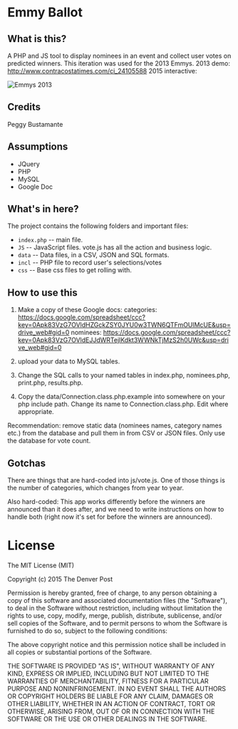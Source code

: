 Emmy Ballot 
========================

What is this?
-------------

A PHP and JS tool to display nominees in an event and collect user votes on predicted winners. This iteration was used for the 2013 Emmys.
2013 demo: http://www.contracostatimes.com/ci_24105588
2015 interactive: 

![Emmys 2013](screenshots/emmys13.png)

Credits
---------
Peggy Bustamante


Assumptions
-----------

* JQuery
* PHP
* MySQL
* Google Doc


What's in here?
---------------

The project contains the following folders and important files:

* ``index.php`` -- main file.
* ``JS`` -- JavaScript files. vote.js has all the action and business logic.
* ``data`` -- Data files, in a CSV, JSON and SQL formats.
* ``incl`` -- PHP file to record user's selections/votes
* ``css`` -- Base css files to get rolling with.

How to use this
----------------

1. Make a copy of these Google docs:
	categories: https://docs.google.com/spreadsheet/ccc?key=0Apk83VzG7OVldHZGckZSY0JYU0w3TWN6QTFmOUlMcUE&usp=drive_web#gid=0
	nominees: https://docs.google.com/spreadsheet/ccc?key=0Apk83VzG7OVldEJJdWRTejlKdkt3WWNkTjMzS2h0UWc&usp=drive_web#gid=0
	
2. upload your data to MySQL tables.
3. Change the SQL calls to your named tables in index.php, nominees.php, print.php, results.php.
4. Copy the data/Connection.class.php.example into somewhere on your php include path. Change its name to Connection.class.php. Edit where appropriate.

Recommendation: remove static data (nominees names, category names etc.) from the database and pull them in from CSV or JSON files. Only use the database for vote count.

## Gotchas

There are things that are hard-coded into js/vote.js. One of those things is the number of categories, which changes from year to year.

Also hard-coded: This app works differently before the winners are announced than it does after, and we need to write instructions on how to handle both (right now it's set for before the winners are announced).

# License

The MIT License (MIT)

Copyright (c) 2015 The Denver Post

Permission is hereby granted, free of charge, to any person obtaining a copy
of this software and associated documentation files (the "Software"), to deal
in the Software without restriction, including without limitation the rights
to use, copy, modify, merge, publish, distribute, sublicense, and/or sell
copies of the Software, and to permit persons to whom the Software is
furnished to do so, subject to the following conditions:

The above copyright notice and this permission notice shall be included in all
copies or substantial portions of the Software.

THE SOFTWARE IS PROVIDED "AS IS", WITHOUT WARRANTY OF ANY KIND, EXPRESS OR
IMPLIED, INCLUDING BUT NOT LIMITED TO THE WARRANTIES OF MERCHANTABILITY,
FITNESS FOR A PARTICULAR PURPOSE AND NONINFRINGEMENT. IN NO EVENT SHALL THE
AUTHORS OR COPYRIGHT HOLDERS BE LIABLE FOR ANY CLAIM, DAMAGES OR OTHER
LIABILITY, WHETHER IN AN ACTION OF CONTRACT, TORT OR OTHERWISE, ARISING FROM,
OUT OF OR IN CONNECTION WITH THE SOFTWARE OR THE USE OR OTHER DEALINGS IN THE
SOFTWARE.
